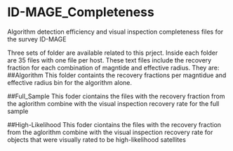 # ID-MAGE_Completeness
Algorithm detection efficiency and visual inspection completeness files for the survey ID-MAGE

Three sets of folder are available related to this prject.  Inside each folder are 35 files with one file per host.  These text files include the recovery fraction for each combination of magntide and effective radius.  They are: 
  ##Algorithm
This folder containts the recovery fractions per magntidue and effective radius bin for the algorithm alone.

  ##Full_Sample
This foder ciontains the files with the recovery fraction from the aglorithm combine with the visual inspection recovery rate for the full sample

  ##High-Likelihood
This foder ciontains the files with the recovery fraction from the aglorithm combine with the visual inspection recovery rate for objects that were visually rated to be high-likelihood satellites
